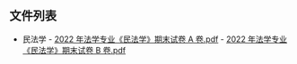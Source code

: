 

## 文件列表

  - 民法学
        - [2022 年法学专业《民法学》期末试卷 A 卷.pdf](https://github.com/bjut-swift/BJUT-Helper/raw/master/./%E6%B0%91%E6%B3%95%E5%AD%A6/2022%20%E5%B9%B4%E6%B3%95%E5%AD%A6%E4%B8%93%E4%B8%9A%E3%80%8A%E6%B0%91%E6%B3%95%E5%AD%A6%E3%80%8B%E6%9C%9F%E6%9C%AB%E8%AF%95%E5%8D%B7%20A%20%E5%8D%B7.pdf)
        - [2022 年法学专业《民法学》期末试卷 B 卷.pdf](https://github.com/bjut-swift/BJUT-Helper/raw/master/./%E6%B0%91%E6%B3%95%E5%AD%A6/2022%20%E5%B9%B4%E6%B3%95%E5%AD%A6%E4%B8%93%E4%B8%9A%E3%80%8A%E6%B0%91%E6%B3%95%E5%AD%A6%E3%80%8B%E6%9C%9F%E6%9C%AB%E8%AF%95%E5%8D%B7%20B%20%E5%8D%B7.pdf)
